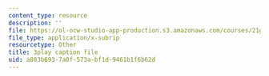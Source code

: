 ```yaml
---
content_type: resource
description: ''
file: https://ol-ocw-studio-app-production.s3.amazonaws.com/courses/21g-101-chinese-i-regular-fall-2014/a803b6937a0f573abf1d9461b1f6b62d_jBNVKat3GoQ.vtt
file_type: application/x-subrip
resourcetype: Other
title: 3play caption file
uid: a803b693-7a0f-573a-bf1d-9461b1f6b62d
---
```

